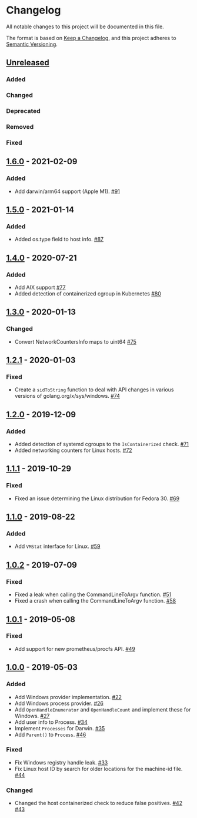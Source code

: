 # Changelog

All notable changes to this project will be documented in this file.

The format is based on [Keep a Changelog](https://keepachangelog.com/en/1.0.0/),
and this project adheres to [Semantic Versioning](https://semver.org/spec/v2.0.0.html).

## [Unreleased]

### Added

### Changed

### Deprecated

### Removed

### Fixed

## [1.6.0] - 2021-02-09

### Added

- Add darwin/arm64 support (Apple M1). [#91](https://github.com/elastic/go-sysinfo/pull/91)

## [1.5.0] - 2021-01-14

### Added

- Added os.type field to host info. [#87](https://github.com/elastic/go-sysinfo/pull/87)

## [1.4.0] - 2020-07-21

### Added

- Add AIX support [#77](https://github.com/elastic/go-sysinfo/pull/77)
- Added detection of containerized cgroup in Kubernetes [#80](https://github.com/elastic/go-sysinfo/pull/80)

## [1.3.0] - 2020-01-13

### Changed

- Convert NetworkCountersInfo maps to uint64 [#75](https://github.com/elastic/go-sysinfo/pull/75)

## [1.2.1] - 2020-01-03

### Fixed

- Create a `sidToString` function to deal with API changes in various versions of golang.org/x/sys/windows. [#74](https://github.com/elastic/go-sysinfo/pull/74)

## [1.2.0] - 2019-12-09

### Added

- Added detection of systemd cgroups to the `IsContainerized` check. [#71](https://github.com/elastic/go-sysinfo/pull/71)
- Added networking counters for Linux hosts. [#72](https://github.com/elastic/go-sysinfo/pull/72)

## [1.1.1] - 2019-10-29

### Fixed

- Fixed an issue determining the Linux distribution for Fedora 30. [#69](https://github.com/elastic/go-sysinfo/pull/69)

## [1.1.0] - 2019-08-22

### Added

- Add `VMStat` interface for Linux. [#59](https://github.com/elastic/go-sysinfo/pull/59)

## [1.0.2] - 2019-07-09

### Fixed

- Fixed a leak when calling the CommandLineToArgv function. [#51](https://github.com/elastic/go-sysinfo/pull/51)
- Fixed a crash when calling the CommandLineToArgv function. [#58](https://github.com/elastic/go-sysinfo/pull/58)

## [1.0.1] - 2019-05-08

### Fixed

- Add support for new prometheus/procfs API. [#49](https://github.com/elastic/go-sysinfo/pull/49)

## [1.0.0] - 2019-05-03

### Added

- Add Windows provider implementation. [#22](https://github.com/elastic/go-sysinfo/pull/22)
- Add Windows process provider. [#26](https://github.com/elastic/go-sysinfo/pull/26)
- Add `OpenHandleEnumerator` and `OpenHandleCount` and implement these for Windows. [#27](https://github.com/elastic/go-sysinfo/pull/27)
- Add user info to Process. [#34](https://github.com/elastic/go-sysinfo/pull/34)
- Implement `Processes` for Darwin. [#35](https://github.com/elastic/go-sysinfo/pull/35)
- Add `Parent()` to `Process`. [#46](https://github.com/elastic/go-sysinfo/pull/46)

### Fixed

- Fix Windows registry handle leak. [#33](https://github.com/elastic/go-sysinfo/pull/33)
- Fix Linux host ID by search for older locations for the machine-id file. [#44](https://github.com/elastic/go-sysinfo/pull/44)

### Changed

- Changed the host containerized check to reduce false positives. [#42](https://github.com/elastic/go-sysinfo/pull/42) [#43](https://github.com/elastic/go-sysinfo/pull/43)

[Unreleased]: https://github.com/elastic/go-sysinfo/compare/v1.6.0...HEAD
[1.6.0]: https://github.com/elastic/go-sysinfo/releases/tag/v1.6.0
[1.5.0]: https://github.com/elastic/go-sysinfo/releases/tag/v1.5.0
[1.4.0]: https://github.com/elastic/go-sysinfo/releases/tag/v1.4.0
[1.3.0]: https://github.com/elastic/go-sysinfo/releases/tag/v1.3.0
[1.2.1]: https://github.com/elastic/go-sysinfo/releases/tag/v1.2.1
[1.2.0]: https://github.com/elastic/go-sysinfo/releases/tag/v1.2.0
[1.1.1]: https://github.com/elastic/go-sysinfo/releases/tag/v1.1.0
[1.1.0]: https://github.com/elastic/go-sysinfo/releases/tag/v1.1.0
[1.0.2]: https://github.com/elastic/go-sysinfo/releases/tag/v1.0.2
[1.0.1]: https://github.com/elastic/go-sysinfo/releases/tag/v1.0.1
[1.0.0]: https://github.com/elastic/go-sysinfo/releases/tag/v1.0.0

